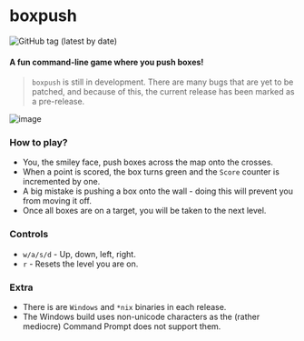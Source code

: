 # boxpush

![GitHub tag (latest by date)](https://img.shields.io/badge/tag-0.2b-yellow)

#### A fun command-line game where you push boxes!
> `boxpush` is still in development. There are many bugs that are yet to be patched, and because of this, the current release has been marked as a pre-release.

![image](https://user-images.githubusercontent.com/107510599/200847018-1c50e938-d1d7-41f4-a105-93d45e066f58.png)

### How to play?
- You, the smiley face, push boxes across the map onto the crosses.
- When a point is scored, the box turns green and the `Score` counter is incremented by one.
- A big mistake is pushing a box onto the wall - doing this will prevent you from moving it off.
- Once all boxes are on a target, you will be taken to the next level.

### Controls
- `w/a/s/d` - Up, down, left, right.
- `r` - Resets the level you are on.

### Extra
- There is are `Windows` and `*nix` binaries in each release.
- The Windows build uses non-unicode characters as the (rather mediocre) Command Prompt does not support them.
